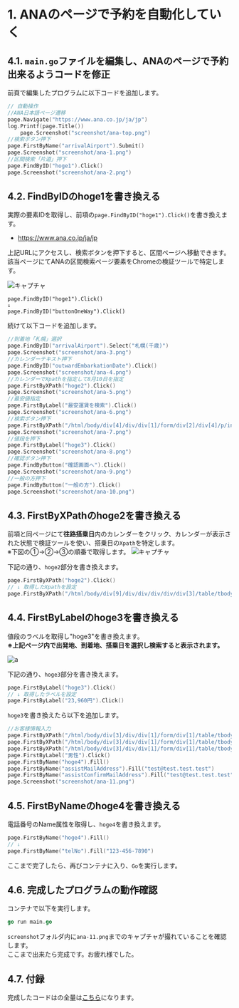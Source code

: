 # 1. ANAのページで予約を自動化していく

## 4.1. `main.go`ファイルを編集し、ANAのページで予約出来るようコードを修正

前頁で編集したプログラムに以下コードを追加します。

```go
// 自動操作
//ANA日本語ページ遷移
page.Navigate("https://www.ana.co.jp/ja/jp")
log.Printf(page.Title())
    page.Screenshot("screenshot/ana-top.png")
//検索ボタン押下
page.FirstByName("arrivalAirport").Submit()
page.Screenshot("screenshot/ana-1.png")
//区間検索「片道」押下
page.FindByID("hoge1").Click()
page.Screenshot("screenshot/ana-2.png")
```

## 4.2. FindByIDのhoge1を書き換える

実際の要素IDを取得し、前項の`page.FindByID("hoge1").Click()`を書き換えます。

* https://www.ana.co.jp/ja/jp

上記URLにアクセスし、検索ボタンを押下すると、区間ページへ移動できます。
該当ページにてANAの区間検索ページ要素をChromeの検証ツールで特定します。

![キャプチャ](https://user-images.githubusercontent.com/66953939/84682510-b240a380-af70-11ea-9aaa-381d7f67df82.png)
```
page.FindByID("hoge1").Click()
↓
page.FindByID("buttonOneWay").Click()
```

続けて以下コードを追加します。

```go
//到着地「札幌」選択
page.FindByID("arrivalAirport").Select("札幌(千歳)")
page.Screenshot("screenshot/ana-3.png")
//カレンダーテキスト押下
page.FindByID("outwardEmbarkationDate").Click()
page.Screenshot("screenshot/ana-4.png")
//カレンダーでXpathを指定して8月10日を指定
page.FirstByXPath("hoge2").Click()
page.Screenshot("screenshot/ana-5.png")
//最安値指定
page.FirstByLabel("最安運賃を検索").Click()
page.Screenshot("screenshot/ana-6.png")
//検索ボタン押下
page.FirstByXPath("/html/body/div[4]/div/div[1]/form/div[2]/div[4]/p/input").Click()
page.Screenshot("screenshot/ana-7.png")
//値段を押下
page.FirstByLabel("hoge3").Click()
page.Screenshot("screenshot/ana-8.png")
//確認ボタン押下
page.FindByButton("確認画面へ").Click()
page.Screenshot("screenshot/ana-9.png")
//一般の方押下
page.FindByButton("一般の方").Click()
page.Screenshot("screenshot/ana-10.png")
```

## 4.3. FirstByXPathのhoge2を書き換える

前項と同ページにて**往路搭乗日**内のカレンダーをクリック、カレンダーが表示された状態で検証ツールを使い、搭乗日の`Xpath`を特定します。<br>※下図の①→②→③の順番で取得します。
![キャプチャ](https://user-images.githubusercontent.com/66953939/84685535-6f34ff00-af75-11ea-8d6e-4ff2b8d3893e.png)

下記の通り、`hoge2`部分を書き換えます。
```go
page.FirstByXPath("hoge2").Click()
// ↓ 取得したXpathを設定
page.FirstByXPath("/html/body/div[9]/div/div/div/div/div[3]/table/tbody/tr[3]/td[2]/a").Click()
```

## 4.4. FirstByLabelのhoge3を書き換える

値段のラベルを取得し"hoge3"を書き換えます。<br>**※上記ページ内で出発地、到着地、搭乗日を選択し検索すると表示されます。** 

![a](https://user-images.githubusercontent.com/66953939/84686408-d8694200-af76-11ea-8e3b-551d611ba86d.png)

下記の通り、`hoge3`部分を書き換えます。

```go
page.FirstByLabel("hoge3").Click()
// ↓ 取得したラベルを設定
page.FirstByLabel("23,960円").Click()
```

`hoge3`を書き換えたら以下を追加します。

```go
//お客様情報入力
page.FirstByXPath("/html/body/div[3]/div/div[1]/form/div[1]/table/tbody/tr/td[2]/input").Fill("ソラノ")
page.FirstByXPath("/html/body/div[3]/div/div[1]/form/div[1]/table/tbody/tr/td[3]/input").Fill("タロウ")
page.FirstByXPath("/html/body/div[3]/div/div[1]/form/div[1]/table/tbody/tr/td[4]/input").Fill("25")
page.FirstByLabel("男性").Click()
page.FirstByName("hoge4").Fill()
page.FirstByName("assistMailAddress").Fill("test@test.test.test")
page.FirstByName("assistConfirmMailAddress").Fill("test@test.test.test")
page.Screenshot("screenshot/ana-11.png")
```

## 4.5. FirstByNameのhoge4を書き換える

電話番号のName属性を取得し、`hoge4`を書き換えます。

```go
page.FirstByName("hoge4").Fill()
// ↓ 
page.FirstByName("telNo").Fill("123-456-7890")
```

ここまで完了したら、再びコンテナに入り、`Go`を実行します。

## 4.6. 完成したプログラムの動作確認

コンテナで以下を実行します。

```go
go run main.go
```

`screenshot`フォルダ内に`ana-11.png`までのキャプチャが撮れていることを確認します。<br>
ここまで出来たら完成です。お疲れ様でした。

## 4.7. 付録

完成したコードはの全量は[こちら](./code.md)になります。


